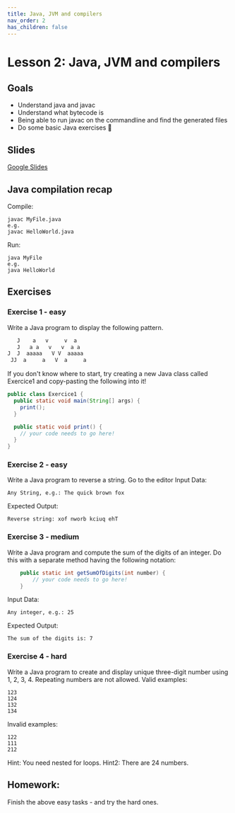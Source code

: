 ```yaml
---
title: Java, JVM and compilers
nav_order: 2
has_children: false
---
```


# Lesson 2: Java, JVM and compilers

## Goals
* Understand java and javac
* Understand what bytecode is
* Being able to run javac on the commandline and find the generated files
* Do some basic Java exercises 🤩


## Slides
[Google Slides](https://docs.google.com/presentation/d/e/2PACX-1vR7ZtxEYkaNjmf53n-y91HNBKbE16oU1F-Dmf0Vl6APcoaJCyQW8J5uK4tg49mRA4FHYjX5uUUqNxly/embed)


## Java compilation recap
Compile:
```shell
javac MyFile.java
e.g.
javac HelloWorld.java
```
Run:
```shell
java MyFile
e.g.
java HelloWorld
```

## Exercises

### Exercise 1 - easy
Write a Java program to display the following pattern.

```java
   J    a   v     v  a
   J   a a   v   v  a a
J  J  aaaaa   V V  aaaaa
 JJ  a     a   V  a     a
```

If you don't know where to start, try creating a new Java class called Exercice1 and copy-pasting the following into it!

```java
public class Exercice1 {
  public static void main(String[] args) {
    print();
  }

  public static void print() {
    // your code needs to go here!
  }
}
```

### Exercise 2 - easy

Write a Java program to reverse a string. Go to the editor Input Data:
```
Any String, e.g.: The quick brown fox
```
Expected Output:
```
Reverse string: xof nworb kciuq ehT
```

### Exercise 3 - medium

Write a Java program and compute the sum of the digits of an integer. 
Do this with a separate method having the following notation:

```java
    public static int getSumOfDigits(int number) {
        // your code needs to go here!
    }
```
Input Data:
```
Any integer, e.g.: 25
```
Expected Output:
```
The sum of the digits is: 7
```
### Exercise 4 - hard
Write a Java program to create and display unique three-digit number using 1, 2, 3, 4. 
Repeating numbers are not allowed. Valid examples:
```
123
124
132
134
```
Invalid examples:
```
122
111
212
```
Hint: You need nested for loops.
Hint2: There are 24 numbers.

## Homework:
Finish the above easy tasks - and try the hard ones.